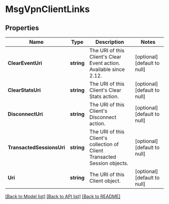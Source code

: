 # MsgVpnClientLinks

## Properties
Name | Type | Description | Notes
------------ | ------------- | ------------- | -------------
**ClearEventUri** | **string** | The URI of this Client&#x27;s Clear Event action. Available since 2.12. | [optional] [default to null]
**ClearStatsUri** | **string** | The URI of this Client&#x27;s Clear Stats action. | [optional] [default to null]
**DisconnectUri** | **string** | The URI of this Client&#x27;s Disconnect action. | [optional] [default to null]
**TransactedSessionsUri** | **string** | The URI of this Client&#x27;s collection of Client Transacted Session objects. | [optional] [default to null]
**Uri** | **string** | The URI of this Client object. | [optional] [default to null]

[[Back to Model list]](../README.md#documentation-for-models) [[Back to API list]](../README.md#documentation-for-api-endpoints) [[Back to README]](../README.md)

